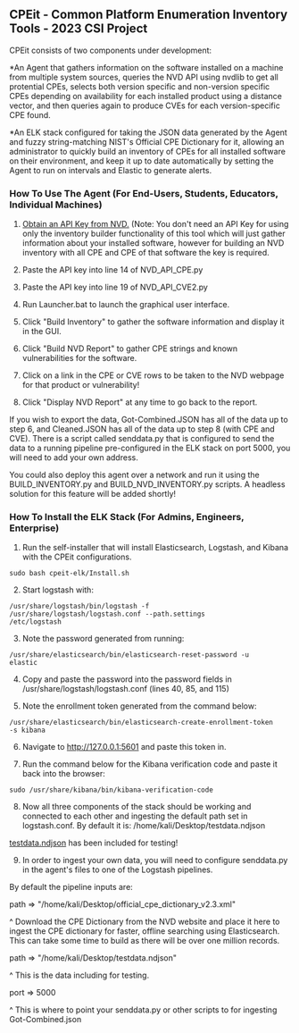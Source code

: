 
## <b> CPEit - Common Platform Enumeration Inventory Tools - 2023 CSI Project</b>


CPEit consists of two components under development:

  *An Agent that gathers information on the software installed on a machine from multiple system sources,
  queries the NVD API using nvdlib to get all protential CPEs, selects both version specific and non-version specific CPEs depending on availability for each installed product using a distance vector, and then queries again to produce CVEs for each version-specific CPE found.
  
  *An ELK stack configured for taking the JSON data generated by the Agent and fuzzy string-matching NIST's Official CPE Dictionary for it, allowing an administrator to quickly build an inventory of CPEs for all installed software on their environment, and keep it up to date automatically by setting the Agent to run on intervals and Elastic to generate alerts.

### <b>How To Use The Agent (For End-Users, Students, Educators, Individual Machines)</b>

1. [Obtain an API Key from NVD.](https://nvd.nist.gov/developers/request-an-api-key) (Note: You don't need an API Key for using only the inventory builder functionality of this tool which will just gather information about your installed software, however for building an NVD inventory with all CPE and CPE of that software the key is required. 

2. Paste the API key into line 14 of NVD_API_CPE.py 

3. Paste the API key into line 19 of NVD_API_CVE2.py

4. Run Launcher.bat to launch the graphical user interface. 

5. Click "Build Inventory" to gather the software information and display it in the GUI.

6. Click "Build NVD Report" to gather CPE strings and known vulnerabilities for the software.

7. Click on a link in the CPE or CVE rows to be taken to the NVD webpage for that product or vulnerability!

8. Click "Display NVD Report" at any time to go back to the report.

If you wish to export the data, Got-Combined.JSON has all of the data up to step 6, and Cleaned.JSON has all of the data up to step 8 (with CPE and CVE). There is a script called senddata.py that is configured to send the data to a running pipeline pre-configured in the ELK stack on port 5000, you will need to add your own address.

You could also deploy this agent over a network and run it using the BUILD_INVENTORY.py and BUILD_NVD_INVENTORY.py scripts. A headless solution for this feature will be added shortly!

  
### <b>How To Install the ELK Stack (For Admins, Engineers, Enterprise)</b>

1. Run the self-installer that will install Elasticsearch, Logstash, and Kibana with the CPEit configurations.

<code>sudo bash cpeit-elk/Install.sh </code>

2. Start logstash with:

<code>/usr/share/logstash/bin/logstash -f /usr/share/logstash/logstash.conf --path.settings /etc/logstash</code>

3. Note the password generated from running:

 <code>/usr/share/elasticsearch/bin/elasticsearch-reset-password -u elastic</code>
 
4. Copy and paste the password into the password fields in /usr/share/logstash/logstash.conf (lines 40, 85, and 115)
 
5. Note the enrollment token generated from the command below:
 
 <code>/usr/share/elasticsearch/bin/elasticsearch-create-enrollment-token -s kibana</code>
 
 6. Navigate to http://127.0.0.1:5601 and paste this token in.
 
 7. Run the command below for the Kibana verification code and paste it back into the browser:
 
<code>sudo /usr/share/kibana/bin/kibana-verification-code</code>

8. Now all three components of the stack should be working and connected to each other and ingesting the default path set in logstash.conf. By default it is:
/home/kali/Desktop/testdata.ndjson

[testdata.ndjson](https://github.com/RaXx00n/cpeit/blob/main/cpeit-elk/testdata.ndjson) has been included for testing!

9. In order to ingest your own data, you will need to configure senddata.py in the agent's files to one of the Logstash pipelines.

By default the pipeline inputs are: 

path => "/home/kali/Desktop/official_cpe_dictionary_v2.3.xml"

^ Download the CPE Dictionary from the NVD website and place it here to ingest the CPE dictionary for faster, offline searching using Elasticsearch. This can take some time to build as there will be over one million records.

path => "/home/kali/Desktop/testdata.ndjson"

^ This is the data including for testing.

port => 5000

^ This is where to point your senddata.py or other scripts to for ingesting Got-Combined.json
